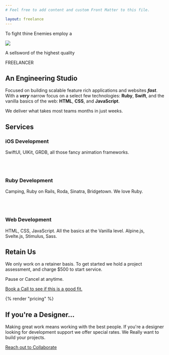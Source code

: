 ```yaml
---
# Feel free to add content and custom Front Matter to this file.

layout: freelance
---
```


<div class="row darkened horsey vertically-padded">
	<p class="flavor-text-1">To fight thine Enemies employ a</p>
	<img class="knight" src="/images/white-knight.png" />
	<p class="flavor-text-2">A sellsword of the highest quality</p>
	<p class="ostentatious-font ta-center">FREELANCER</p>
</div>

<div class="row darkened vertically-padded reaches-top">
<section class="columned really-wide padded-section">
<div class="measure">
	<h2 class="heading-one ta-left">An Engineering Studio</h2>
</div>
<div class="measure">
	<p class="paragraph withered">Focused on building scalable feature rich applications and websites <strong><em>fast</em></strong>. With a <strong><em>very</em></strong> narrow focus on a select few technologies: <strong>Ruby</strong>, <strong>Swift</strong>, and the vanilla basics of the web: <strong>HTML</strong>, <strong>CSS</strong>, and <strong>JavaScript</strong>.</p>
	<p class="paragraph withered">We deliver what takes most teams months in just weeks.</p>
</div>
<!-- <div class="squiggle"></div> -->
</section>

<div class="row darkened vertically-padded">
<section class="columned really-wide padded-section">
	<div class="measure">
		<h2 class="heading-two ta-left">Services</h2>
	</div>
	<div class="measure">
		<h3>iOS Development</h3>
		<p>SwiftUI, UIKit, GRDB, all those fancy animation frameworks.</p>
		<br>
		<br>
		<h3>Ruby Development</h3>
		<p>Camping, Ruby on Rails, Roda, Sinatra, Bridgetown. We love Ruby.</p>
		<br>
		<br>
		<h3>Web Development</h3>
		<p>HTML, CSS, JavaScript. All the basics at the Vanilla level. Alpine.js, Svelte.js, Stimulus, Sass.</p>
	</div>
</section>
</div>

<div class="row darkened">
<section class="really-wide padded-section">
	<div class="measure">
		<h2 class="heading-two ta-left">Retain Us</h2>
		<p class="paragraph withered">We only work on a retainer basis. To get started we hold a project assessment, and charge $500 to start service.</p>
		<p class="paragraph withered">Pause or Cancel at anytime.</p>
		<p class="paragraph"><a target="_blank" class="button-link" href="https://calendly.com/kowfm/meet-prologue" id="action-book-a-call">Book a Call to see if this is a good fit.</a></p>
	</div>
	{% render "pricing" %}
</section>
</div>

<div class="row darkened">
<section class="really-wide padded-section">
	<div class="really-wide">
		<h2 class="full-measure heading-two ta-left">If you're a Designer...</h2>
		<p class="measure paragraph withered">Making great work means working with the best people. If you're a designer looking for development support we offer special rates. We Really want to build your projects.</p>
		<p class="measure paragraph"><a class="button-link" href="mailto:{{ metadata.email }}?subject=Lets Collaborate&body=Hi, I'm a designer looking to Collaborate with you." id="action-designer-collaborate">Reach out to Collaborate</a></p>
	</div>
</section>
</div>
